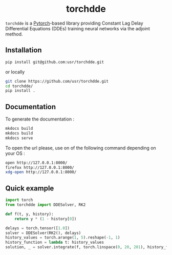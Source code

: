 <h1 align='center'>torchdde</h1>
<!-- <h2 align='center'> Constant lag delay differential equations solver</h2> -->

`torchdde` is a [Pytorch](https://github.com/pytorch/pytorch)-based library providing Constant Lag Delay Differential Equations (DDEs) training neural networks via the adjoint method.

## Installation

```bash
pip install git@github.com:usr/torchdde.git
```

or locally

```bash
git clone https://github.com/usr/torchdde.git
cd torchdde/
pip install .
```

## Documentation

To generate the documentation :

```bash
mkdocs build
mkdocs build 
mkdocs serve 
```

To open the url please, use on of the following command depending on your OS :

```bash
open http://127.0.0.1:8000/
firefox http://127.0.0.1:8000/
xdg-open http://127.0.0.1:8000/
```

## Quick example

```python
import torch
from torchdde import DDESolver, RK2

def f(t, y, history):
    return y * (1 - history[0])

delays = torch.tensor([1.0])
solver = DDESolver(RK2(), delays)
history_values = torch.arange(1, 5).reshape(-1, 1)
history_function = lambda t: history_values
solution, _ = solver.integrate(f, torch.linspace(0, 20, 201), history_function)

```
